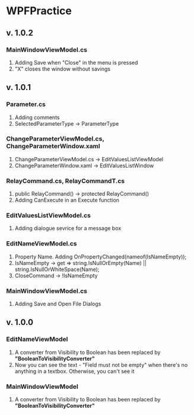 # WPFPractice
## v. 1.0.2
### MainWindowViewModel.cs
1. Adding Save when "Close" in the menu is pressed
2. "X" closes the window without savings

## v. 1.0.1
### Parameter.cs
1. Adding comments
2. SelectedParameterType → ParameterType
### ChangeParameterViewModel.cs, ChangeParameterWindow.xaml
1. ChangeParameterViewModel.cs → EditValuesListViewModel
2. ChangeParameterWindow.xaml → EditValuesListWindow
### RelayCommand.cs, RelayCommandT.cs
1. public RelayCommand() → protected RelayCommand()
2. Adding CanExecute in an Execute function
### EditValuesListViewModel.cs
1. Adding dialogue sevrice for a message box
### EditNameViewModel.cs
1. Property Name. Adding OnPropertyChanged(nameof(IsNameEmpty));
2. IsNameEmpty →  get => string.IsNullOrEmpty(Name) || string.IsNullOrWhiteSpace(Name);
3. CloseCommand → !IsNameEmpty
### MainWindowViewModel.cs
1. Adding Save and Open File Dialogs

## v. 1.0.0
### EditNameViewModel
1. A converter from Visibility to Boolean has been replaced by **"BooleanToVisibilityConverter"**
2. Now you can see the text - "Field must not be empty" when there's no anything in a textbox. Otherwise, you can't see it
### MainWindowViewModel
1. A converter from Visibility to Boolean has been replaced by **"BooleanToVisibilityConverter"**


